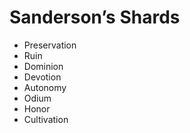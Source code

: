 # Sanderson’s Shards

- Preservation
- Ruin
- Dominion
- Devotion
- Autonomy
- Odium
- Honor
- Cultivation